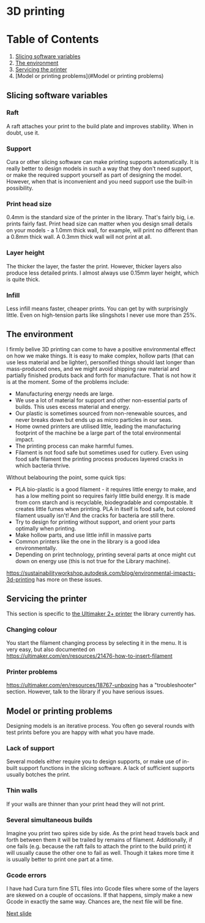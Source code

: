 # 3D printing

# Table of Contents
1. [Slicing software variables](#Slicing)
2. [The environment](#The)
3. [Servicing the printer](#Servicing)
4. [Model or printing problems](#Model or printing problems)

## Slicing software variables

### Raft

A raft attaches your print to the build plate and improves stability. 
When in doubt, use it. 

### Support

Cura or other slicing software can make printing supports automatically. 
It is really better to design models in such a way that they don't need support, or make the required support yourself as part of designing the model.
However, when that is inconvenient and you need support use the built-in possibility.

### Print head size

0.4mm is the standard size of the printer in the library. 
That's fairly big, i.e. prints fairly fast. 
Print head size can matter when you design small details on your models - a 1.0mm thick wall, for example, will print no different than a 0.8mm thick wall.
A 0.3mm thick wall will not print at all. 

### Layer height

The thicker the layer, the faster the print.
However, thicker layers also produce less detailed prints.
I almost always use 0.15mm layer height, which is quite thick.

### Infill

Less infill means faster, cheaper prints. 
You can get by with surprisingly little.
Even on high-tension parts like slingshots I never use more than 25%.  

## The environment

I firmly belive 3D printing can come to have a positive environmental effect on how we make things.
It is easy to make complex, hollow parts (that can use less material and be lighter), personified things should last longer than mass-produced ones, 
and we might avoid shipping raw material and partially finished produts back and forth for manufacture. 
That is not how it is at the moment. 
Some of the problems include:

- Manufacturing energy needs are large.
- We use a lot of material for support and other non-essential parts of builds. This uses excess material and energy. 
- Our plastic is sometimes sourced from non-renewable sources, and never breaks down but ends up as micro particles in our seas.
- Home owned printers are utilised little, leading the manufacturing footprint of the machine  be a large part of the total environmental impact.
- The printing process can make harmful fumes.
- Filament is not food safe but sometimes used for cutlery. Even using food safe filament the printing process produces layered cracks in which bacteria thrive. 

Without belabouring the point, some quick tips:
- PLA bio-plastic is a good filament - it requires little energy to make, and has a low melting point so requires fairly little build energy. 
  It is made from corn starch and is recyclable, biodegradable and compostable. 
  It creates little fumes when printing. 
  PLA in itself is food safe, but colored filament usually isn't! 
  And the cracks for bacteria are still there. 
- Try to design for printing without support, and orient your parts optimally when printing.
- Make hollow parts, and use little infill in massive parts
- Common printers like the one in the library is a good idea environmentally. 
- Depending on print technology, printing several parts at once might cut down on energy use (this is not true for the Library machine).

<https://sustainabilityworkshop.autodesk.com/blog/environmental-impacts-3d-printing> has more on these issues.

## Servicing the printer

This section is specific to [the Ultimaker 2+ printer](https://ultimaker.com/en/products/ultimaker-2-plus) the library currently has. 

### Changing colour
You start the filament changing process by selecting it in the menu. 
It is very easy, but also documented on
<https://ultimaker.com/en/resources/21476-how-to-insert-filament>

### Printer problems
<https://ultimaker.com/en/resources/18767-unboxing> has a "troubleshooter" section. 
However, talk to the library if you have serious issues. 

## Model or printing problems
Designing models is an iterative process.
You often go several rounds with test prints before you are happy with what you have made. 

### Lack of support
Several models either require you to design supports, or make use of in-built support functions in the slicing software. 
A lack of sufficient supports usually botches the print. 

### Thin walls
If your walls are thinner than your print head they will not print. 

### Several simultaneous builds
Imagine you print two spires side by side.
As the print head travels back and forth between them it will be trailed by remains of filament.
Additionally, if one fails (e.g. because the raft fails to attach the print to the build print) it will usually cause the other one to fail as well.
Though it takes more time it is usually better to print one part at a time. 

### Gcode errors
I have had Cura turn fine STL files into Gcode files where some of the layers are skewed on a couple of occasions.
If that happens, simply make a new Gcode in exactly the same way.
Chances are, the next file will be fine.

[Next slide](03-basicOpenSCAD.md)



